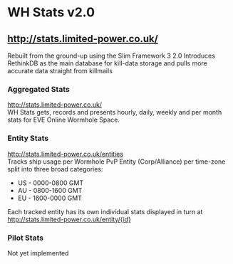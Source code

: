 # WH Stats v2.0
## http://stats.limited-power.co.uk/

Rebuilt from the ground-up using the Slim Framework 3
2.0 Introduces RethinkDB as the main database for kill-data storage and pulls more accurate data straight from killmails

### Aggregated Stats

http://stats.limited-power.co.uk/  
WH Stats gets, records and presents hourly, daily, weekly and per month stats for EVE Online Wormhole Space.


### Entity Stats

http://stats.limited-power.co.uk/entities  
Tracks ship usage per Wormhole PvP Entity (Corp/Alliance) per time-zone split into three broad categories:  
  * US - 0000-0800 GMT
  * AU - 0800-1600 GMT
  * EU - 1600-0000 GMT

Each tracked entity has its own individual stats displayed in turn at  
http://stats.limited-power.co.uk/entity/{id}

### Pilot Stats

Not yet implemented
